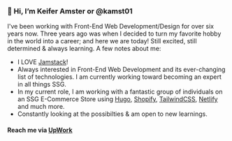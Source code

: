 ### 👋 Hi, I’m Keifer Amster or @kamst01
I've been working with Front-End Web Development/Design for over six years now. Three years ago was when I decided to turn my favorite hobby in the world into a career; and here we are today! Still excited, still determined & always learning. A few notes about me:
- I LOVE [Jamstack](https://jamstack.org/)!
- Always interested in Front-End Web Development and its ever-changing list of technologies. I am currently working toward becoming an expert in all things SSG.
- In my current role, I am working with a fantastic group of individuals on an SSG E-Commerce Store using [Hugo](https://gohugo.io), [Shopify](https://shopify.com), [TailwindCSS](https://tailwindcss.com), [Netlify](https://netlify.com) and much more.
- Constantly looking at the possibilties & am open to new learnings.

#### Reach me via [UpWork](https://www.upwork.com/freelancers/~0194eaa483d9d5e37a?s=1110580755057594368)

<!---
kamst01/kamst01 is a ✨ special ✨ repository because its `README.md` (this file) appears on your GitHub profile.
You can click the Preview link to take a look at your changes.
--->
